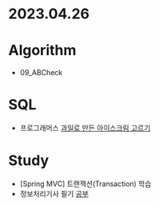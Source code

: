 # 2023.04.26

# Algorithm
* 09_ABCheck

# SQL
* 프로그래머스 [과일로 만든 아이스크림 고르기](https://school.programmers.co.kr/learn/courses/30/lessons/133025)

# Study
* [Spring MVC] 트랜잭션(Transaction) 학습
* 정보처리기사 필기 [공부](https://dyfhfhd56.tistory.com/37)

